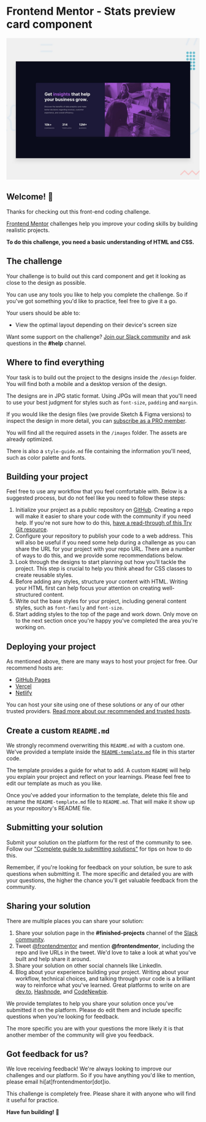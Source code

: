 # Frontend Mentor - Stats preview card component

![Design preview for the Stats preview card component coding challenge](./design/desktop-preview.jpg)

## Welcome! 👋

Thanks for checking out this front-end coding challenge.

[Frontend Mentor](https://www.frontendmentor.io) challenges help you improve your coding skills by building realistic projects.

**To do this challenge, you need a basic understanding of HTML and CSS.**

## The challenge

Your challenge is to build out this card component and get it looking as close to the design as possible.

You can use any tools you like to help you complete the challenge. So if you've got something you'd like to practice, feel free to give it a go.

Your users should be able to:

- View the optimal layout depending on their device's screen size

Want some support on the challenge? [Join our Slack community](https://www.frontendmentor.io/slack) and ask questions in the **#help** channel.

## Where to find everything

Your task is to build out the project to the designs inside the `/design` folder. You will find both a mobile and a desktop version of the design. 

The designs are in JPG static format. Using JPGs will mean that you'll need to use your best judgment for styles such as `font-size`, `padding` and `margin`. 

If you would like the design files (we provide Sketch & Figma versions) to inspect the design in more detail, you can [subscribe as a PRO member](https://www.frontendmentor.io/pro).

You will find all the required assets in the `/images` folder. The assets are already optimized.

There is also a `style-guide.md` file containing the information you'll need, such as color palette and fonts.

## Building your project

Feel free to use any workflow that you feel comfortable with. Below is a suggested process, but do not feel like you need to follow these steps:

1. Initialize your project as a public repository on [GitHub](https://github.com/). Creating a repo will make it easier to share your code with the community if you need help. If you're not sure how to do this, [have a read-through of this Try Git resource](https://try.github.io/).
2. Configure your repository to publish your code to a web address. This will also be useful if you need some help during a challenge as you can share the URL for your project with your repo URL. There are a number of ways to do this, and we provide some recommendations below.
3. Look through the designs to start planning out how you'll tackle the project. This step is crucial to help you think ahead for CSS classes to create reusable styles.
4. Before adding any styles, structure your content with HTML. Writing your HTML first can help focus your attention on creating well-structured content.
5. Write out the base styles for your project, including general content styles, such as `font-family` and `font-size`.
6. Start adding styles to the top of the page and work down. Only move on to the next section once you're happy you've completed the area you're working on.

## Deploying your project

As mentioned above, there are many ways to host your project for free. Our recommend hosts are:

- [GitHub Pages](https://pages.github.com/)
- [Vercel](https://vercel.com/)
- [Netlify](https://www.netlify.com/)

You can host your site using one of these solutions or any of our other trusted providers. [Read more about our recommended and trusted hosts](https://medium.com/frontend-mentor/frontend-mentor-trusted-hosting-providers-bf000dfebe).

## Create a custom `README.md`

We strongly recommend overwriting this `README.md` with a custom one. We've provided a template inside the [`README-template.md`](./README-template.md) file in this starter code.

The template provides a guide for what to add. A custom `README` will help you explain your project and reflect on your learnings. Please feel free to edit our template as much as you like.

Once you've added your information to the template, delete this file and rename the `README-template.md` file to `README.md`. That will make it show up as your repository's README file.

## Submitting your solution

Submit your solution on the platform for the rest of the community to see. Follow our ["Complete guide to submitting solutions"](https://medium.com/frontend-mentor/a-complete-guide-to-submitting-solutions-on-frontend-mentor-ac6384162248) for tips on how to do this.

Remember, if you're looking for feedback on your solution, be sure to ask questions when submitting it. The more specific and detailed you are with your questions, the higher the chance you'll get valuable feedback from the community.

## Sharing your solution

There are multiple places you can share your solution:

1. Share your solution page in the **#finished-projects** channel of the [Slack community](https://www.frontendmentor.io/slack). 
2. Tweet [@frontendmentor](https://twitter.com/frontendmentor) and mention **@frontendmentor**, including the repo and live URLs in the tweet. We'd love to take a look at what you've built and help share it around.
3. Share your solution on other social channels like LinkedIn.
4. Blog about your experience building your project. Writing about your workflow, technical choices, and talking through your code is a brilliant way to reinforce what you've learned. Great platforms to write on are [dev.to](https://dev.to/), [Hashnode](https://hashnode.com/), and [CodeNewbie](https://community.codenewbie.org/).

We provide templates to help you share your solution once you've submitted it on the platform. Please do edit them and include specific questions when you're looking for feedback. 

The more specific you are with your questions the more likely it is that another member of the community will give you feedback.

## Got feedback for us?

We love receiving feedback! We're always looking to improve our challenges and our platform. So if you have anything you'd like to mention, please email hi[at]frontendmentor[dot]io.

This challenge is completely free. Please share it with anyone who will find it useful for practice.

**Have fun building!** 🚀
